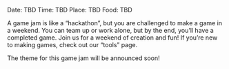 Date: TBD
Time: TBD
Place: TBD
Food: TBD


A game jam is like a “hackathon”, but you are challenged to make a game in a weekend. You can team up or work alone, but by the end, you’ll have a completed game. Join us for a weekend of creation and fun! If you’re new to making games, check out our “tools” page.


The theme for this game jam will be announced soon!
